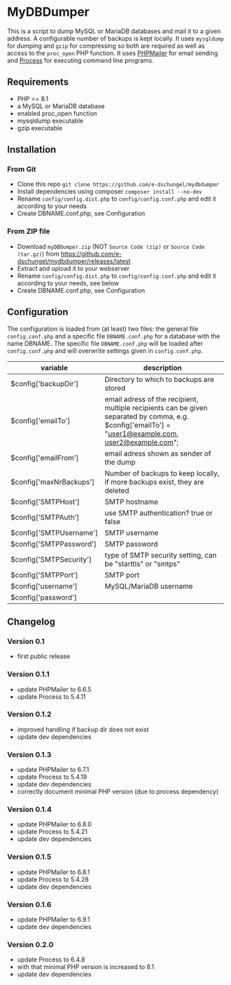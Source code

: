 # MyDBDumper
This is a script to dump MySQL or MariaDB databases and mail it to a given address.
A configurable number of backups is kept locally.
It uses `mysqldump` for dumping and `gzip` for compressing so both are required as well as access to the `proc_open` PHP function.
It uses [PHPMailer](https://github.com/PHPMailer/PHPMailer) for email sending and [Process](https://github.com/symfony/process) for executing command line programs.

## Requirements
* PHP >= 8.1
* a MySQL or MariaDB database
* enabled proc_open function
* mysqldump executable
* gzip executable

## Installation
### From Git
* Clone this repo `git clone https://github.com/e-dschungel/mydbdumper`
* Install dependencies using composer `composer install --no-dev`
* Rename `config/config.dist.php` to `config/config.conf.php` and edit it according to your needs
* Create DBNAME.conf.php, see Configuration

### From ZIP file
* Download `myDBDumper.zip` (NOT `Source Code (zip)` or `Source Code (tar.gz)`)  from https://github.com/e-dschungel/mydbdumper/releases/latest
* Extract and upload it to your webserver
* Rename `config/config.dist.php` to `config/config.conf.php` and edit it according to your needs, see below
* Create DBNAME.conf.php, see Configuration

## Configuration
The configuration is loaded from (at least) two files: the general file `config.conf.php` and a specific file `DBNAME.conf.php` for a database with the name DBNAME.
The specific file `DBNAME.conf.php` will be loaded after `config.conf.php` and will overwrite settings given in `config.conf.php`.

|variable|description|
|---|---|
|$config['backupDir']| Directory to which to backups are stored|
|$config['emailTo']| email adress of the recipient, multiple recipients can be given separated by comma, e.g. $config['emailTo'] = "user1@example.com, user2@example.com";|
|$config['emailFrom']| email adress shown as sender of the dump|
|$config['maxNrBackups']| Number of backups to keep locally, if more backups exist, they are deleted|
|$config['SMTPHost']| SMTP hostname|
|$config['SMTPAuth']| use SMTP authentication? true or false|
|$config['SMTPUsername']| SMTP username|
|$config['SMTPPassword']| SMTP password|
|$config['SMTPSecurity']| type of SMTP security setting, can be "starttls" or "smtps"|
|$config['SMTPPort']| SMTP port|
|$config['username']| MySQL/MariaDB username|
|$config['password']|| MySQL/MariaDB password|

## Changelog
### Version 0.1
* first public release

### Version 0.1.1
* update PHPMailer to 6.6.5
* update Process to 5.4.11

### Version 0.1.2
* improved handling if backup dir does not exist
* update dev dependencies

### Version 0.1.3
* update PHPMailer to 6.7.1
* update Process to 5.4.19
* update dev dependencies
* correctly document minimal PHP version (due to process dependency)

### Version 0.1.4
* update PHPMailer to 6.8.0
* update Process to 5.4.21
* update dev dependencies

### Version 0.1.5
* update PHPMailer to 6.8.1
* update Process to 5.4.28
* update dev dependencies

### Version 0.1.6
* update PHPMailer to 6.9.1
* update dev dependencies

### Version 0.2.0
* update Process to 6.4.8
* with that minimal PHP version is increased to 8.1 
* update dev dependencies
